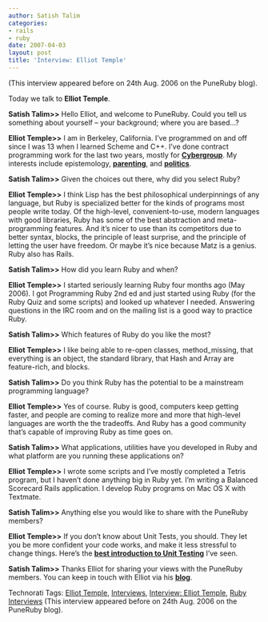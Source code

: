 ```yaml
---
author: Satish Talim
categories:
- rails
- ruby
date: 2007-04-03
layout: post
title: 'Interview: Elliot Temple'
---
```


(This interview appeared before on 24th Aug. 2006 on the PuneRuby blog).

Today we talk to **Elliot Temple**.

**Satish Talim\>\>** Hello Elliot, and welcome to PuneRuby. Could you
tell us something about yourself – your background; where you are
based…?<!--more-->

**Elliot Temple\>\>** I am in Berkeley, California. I’ve programmed on
and off since I was 13 when I learned Scheme and C++. I’ve done contract
programming work for the last two years, mostly for
**[Cybergroup](http://www.cybergroup.com/)**. My interests include
epistemology, **[parenting](http://www.takingchildrenseriously.com/)**,
and **[politics](http://www.settingtheworldtorights.com/)**.

**Satish Talim\>\>** Given the choices out there, why did you select
Ruby?

**Elliot Temple\>\>** I think Lisp has the best philosophical
underpinnings of any language, but Ruby is specialized better for the
kinds of programs most people write today. Of the high-level,
convenient-to-use, modern languages with good libraries, Ruby has some
of the best abstraction and meta-programming features. And it’s nicer to
use than its competitors due to better syntax, blocks, the principle of
least surprise, and the principle of letting the user have freedom. Or
maybe it’s nice because Matz is a genius. Ruby also has Rails.

**Satish Talim\>\>** How did you learn Ruby and when?

**Elliot Temple\>\>** I started seriously learning Ruby four months ago
(May 2006). I got Programming Ruby 2nd ed and just started using Ruby
(for the Ruby Quiz and some scripts) and looked up whatever I needed.
Answering questions in the IRC room and on the mailing list is a good
way to practice Ruby.

**Satish Talim\>\>** Which features of Ruby do you like the most?

**Elliot Temple\>\>** I like being able to re-open classes,
method\_missing, that everything is an object, the standard library,
that Hash and Array are feature-rich, and blocks.

**Satish Talim\>\>** Do you think Ruby has the potential to be a
mainstream programming language?

**Elliot Temple\>\>** Yes of course. Ruby is good, computers keep
getting faster, and people are coming to realize more and more that
high-level languages are worth the the tradeoffs. And Ruby has a good
community that’s capable of improving Ruby as time goes on.

**Satish Talim\>\>** What applications, utilities have you developed in
Ruby and what platform are you running these applications on?

**Elliot Temple\>\>** I wrote some scripts and I’ve mostly completed a
Tetris program, but I haven’t done anything big in Ruby yet. I’m writing
a Balanced Scorecard Rails application. I develop Ruby programs on Mac
OS X with Textmate.

**Satish Talim\>\>** Anything else you would like to share with the
PuneRuby members?

**Elliot Temple\>\>** If you don’t know about Unit Tests, you should.
They let you be more confident your code works, and make it less
stressful to change things. Here’s the **[best introduction to Unit
Testing](http://grayproductions.net/ruby/first_steps.html)** I’ve seen.

**Satish Talim\>\>** Thanks Elliot for sharing your views with the
PuneRuby members. You can keep in touch with Elliot via his
**[blog](http://www.curi.us/blog/)**.


Technorati Tags: [Elliot
Temple](http://technorati.com/tag/Elliot+Temple),
[Interviews](http://technorati.com/tag/Interviews), [Interview: Elliot
Temple](http://technorati.com/tag/Interview%3A+Elliot+Temple), [Ruby
Interviews](http://technorati.com/tag/Ruby+Interviews)
(This interview appeared before on 24th Aug. 2006 on the PuneRuby blog).

